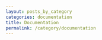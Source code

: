```yaml
---
layout: posts_by_category
categories: documentation
title: Documentation
permalink: /category/documentation
---
```

